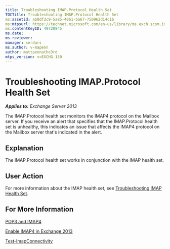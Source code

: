 ```yaml
---
title: Troubleshooting IMAP.Protocol Health Set
TOCTitle: Troubleshooting IMAP.Protocol Health Set
ms:assetid: ab0df2c9-5a85-4061-ba67-750962d14c1b
ms:mtpsurl: https://technet.microsoft.com/en-us/library/ms.exch.scom.imap.protocol(v=EXCHG.150)
ms:contentKeyID: 49720845
ms.date: 
ms.reviewer: 
manager: serdars
ms.author: v-mapenn
author: mattpennathe3rd
mtps_version: v=EXCHG.150
---
```


# Troubleshooting IMAP.Protocol Health Set

_**Applies to:** Exchange Server 2013_

The IMAP.Protocol health set monitors the IMAP4 protocol on the Mailbox server. If you receive an alert that specifies that the IMAP.Protocol health set is unhealthy, this indicates an issue that affects the IMAP4 protocol on the Mailbox server that's indicated in the alert.

## Explanation

The IMAP.Protocol health set works in conjunction with the IMAP health set.

## User Action

For more information about the IMAP health set, see [Troubleshooting IMAP Health Set](troubleshooting-imap-health-set.md).

## For More Information

[POP3 and IMAP4](https://technet.microsoft.com/en-us/library/jj657728\(v=exchg.150\))

[Enable IMAP4 in Exchange 2013](https://technet.microsoft.com/en-us/library/bb124489\(v=exchg.150\))

[Test-ImapConnectivity](https://technet.microsoft.com/en-us/library/bb738126\(v=exchg.150\))
